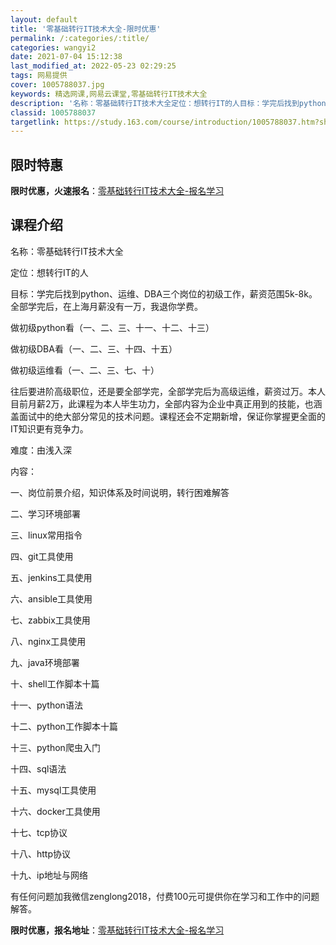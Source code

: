 ```yaml
---
layout: default
title: '零基础转行IT技术大全-限时优惠'
permalink: /:categories/:title/
categories: wangyi2
date: 2021-07-04 15:12:38
last_modified_at: 2022-05-23 02:29:25
tags: 网易提供
cover: 1005788037.jpg
keywords: 精选网课,网易云课堂,零基础转行IT技术大全
description: '名称：零基础转行IT技术大全定位：想转行IT的人目标：学完后找到python、运维、DBA三个岗位的初级工作，薪资范围5'
classid: 1005788037
targetlink: https://study.163.com/course/introduction/1005788037.htm?share=1&shareId=1025206652&utm_campaign=share&utm_medium=iphoneShare&utm_source=&utm_u=1025206652
---
```


## 限时特惠

**限时优惠，火速报名**：[零基础转行IT技术大全-报名学习](https://study.163.com/course/introduction/1005788037.htm?share=1&shareId=1025206652&utm_campaign=share&utm_medium=iphoneShare&utm_source=&utm_u=1025206652)

## 课程介绍

名称：零基础转行IT技术大全

定位：想转行IT的人

目标：学完后找到python、运维、DBA三个岗位的初级工作，薪资范围5k-8k。全部学完后，在上海月薪没有一万，我退你学费。

做初级python看（一、二、三、十一、十二、十三）

做初级DBA看（一、二、三、十四、十五）

做初级运维看（一、二、三、七、十）

往后要进阶高级职位，还是要全部学完，全部学完后为高级运维，薪资过万。本人目前月薪2万，此课程为本人毕生功力，全部内容为企业中真正用到的技能，也涵盖面试中的绝大部分常见的技术问题。课程还会不定期新增，保证你掌握更全面的IT知识更有竞争力。

难度：由浅入深

内容：

一、岗位前景介绍，知识体系及时间说明，转行困难解答

二、学习环境部署

三、linux常用指令

四、git工具使用

五、jenkins工具使用

六、ansible工具使用

七、zabbix工具使用

八、nginx工具使用

九、java环境部署

十、shell工作脚本十篇

十一、python语法

十二、python工作脚本十篇

十三、python爬虫入门

十四、sql语法

十五、mysql工具使用

十六、docker工具使用

十七、tcp协议

十八、http协议

十九、ip地址与网络

有任何问题加我微信zenglong2018，付费100元可提供你在学习和工作中的问题解答。

**限时优惠，报名地址**：[零基础转行IT技术大全-报名学习](https://study.163.com/course/introduction/1005788037.htm?share=1&shareId=1025206652&utm_campaign=share&utm_medium=iphoneShare&utm_source=&utm_u=1025206652)

